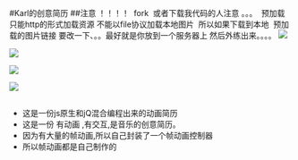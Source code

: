 #Karl的创意简历 
##注意  ！！！！  fork  或者下载我代码的人注意  。。。  预加载 只能http的形式加载资源 不能以file协议加载本地图片   所以如果下载到本地  预加载的图片链接 要改一下、。。最好就是你放到一个服务器上 然后外练出来。。。。
![](1.png)

![](2.png)

![](5.png)

![](4.png)

## 
- 这是一份js原生和jQ混合编程出来的动画简历
- 这是一份 有动画 ,有交互,是音乐的创意简历。
- 因为有大量的帧动画,所以自己封装了一个帧动画控制器
- 所以帧动画都是自己制作的 


